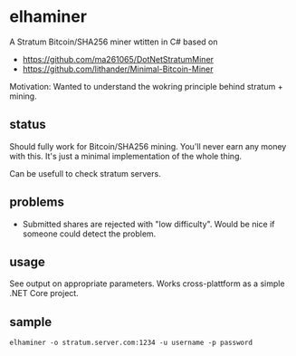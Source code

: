# elhaminer
A Stratum Bitcoin/SHA256 miner wtitten in C#
based on 
- https://github.com/ma261065/DotNetStratumMiner
- https://github.com/lithander/Minimal-Bitcoin-Miner

Motivation: Wanted to understand the wokring principle behind stratum + mining. 

## status
Should fully work for Bitcoin/SHA256 mining. You'll never earn any money with this. 
It's just a minimal implementation of the whole thing.  

Can be usefull to check stratum servers.

## problems
- Submitted shares are rejected with "low difficulty". Would be nice if someone could detect the problem.

## usage
See output on appropriate parameters. Works cross-plattform as a simple .NET Core project.

## sample
```
elhaminer -o stratum.server.com:1234 -u username -p password
```
